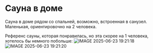 # Сауна в доме

Сауна в доме рядом со спальней, возможно, встроенная в санузел. Маленькая, ориентировочно на 2 человека. 

Референс сауны, которая понравилась, но эта скорее на 1 человека, хотелось бы немного побольше:
![IMAGE 2025-06-23 19:21:18](https://github.com/user-attachments/assets/7e59d2b6-8def-40f5-82f4-15dd3a7a590a) ![IMAGE 2025-06-23 19:21:20](https://github.com/user-attachments/assets/8111b6e7-a229-4f5f-bd9d-2332e7038ac7)
